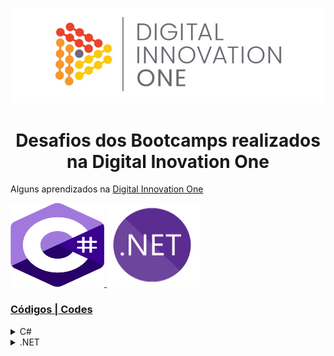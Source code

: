 
  <!--xbannerx-->
<p align="center">
  <img src="./assets/D10.png" alt="D10" tittle="Digital Innovation One">
</p>


<!--xAboutx-->
<h1 align="center">Desafios dos Bootcamps realizados na Digital Inovation One</h1>

Alguns aprendizados na [Digital Innovation One](https://digitalinnovation.one/faq.)
 
 <!--xiconsx-->
   <!-- xCx -->
<p align="left">
  <a href="https://github.com/viegox1/DigitalInovationOne/tree/main/Csharp" <a/> 
  <img src="assets/c1.png "c1" tittle="c1" height="134" width="150">
  <a href="https://github.com/viegox1/DigitalInovationOne/tree/main/dotnet"<a/>                                                                 
   <img src="assets/.net.png "dotnet" tittle="donet" height="134" width="150">                                                          
</p>
                                                                                                                                                                                                    
 <!--xsummaryx-->                                                                                                                                 
<h3> Códigos | Codes </h3>
 <!--C#-->                                                
 <details>                                        
   <div>
    <h4>Desafios simples de matemática | Basic Math Challenges</h4>
    <a href="https://github.com/viegox1/DigitalInovationOne/tree/main/Csharp/Basic%20Math%20Challenges">Simples soma | simple sum</a><br/>
    <a href="https://github.com/viegox1/DigitalInovationOne/tree/main/Csharp/Basic%20Math%20Challenges">Switch Case</a><br/>
  </div> 
  <summary><span>C#</span></summary>  
  <p></p>
</details>

<!--x.NETx-->  
 <details> 
  <summary><span>.NET</span></summary>  
   <div>
     <h4>Projeto | Project APP</h4>
     <a href="https://github.com/viegox1/DigitalInovationOne/tree/main/dotnet/Series%20registration%20APP"> APP de cadastro de séries | Series registration APP</a><br/>
     <a href=""> Catálogo de jogos | Game Catlog</a><br/>
   </div>
</details>
                                                                                                                                      
